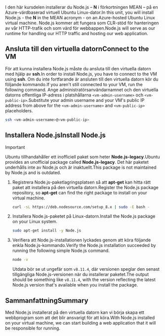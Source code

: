 <span data-ttu-id="a816c-101">I den här kursdelen installerar du Node.js – **N** i förkortningen MEAN – på en Azure-värdbaserad virtuell Ubuntu Linux-dator.</span><span class="sxs-lookup"><span data-stu-id="a816c-101">In this unit, you will install Node.js - the **N** in the MEAN acronym - on an Azure-hosted Ubuntu Linux virtual machine.</span></span> <span data-ttu-id="a816c-102">Node.js kommer att fungera som CLR-stöd för hanteringen av vår HTTP-trafik och som värd för webbappen.</span><span class="sxs-lookup"><span data-stu-id="a816c-102">Node.js will serve as our runtime for handling our HTTP traffic and hosting our web application.</span></span>

## <a name="connect-to-the-vm"></a><span data-ttu-id="a816c-103">Ansluta till den virtuella datorn</span><span class="sxs-lookup"><span data-stu-id="a816c-103">Connect to the VM</span></span>

<span data-ttu-id="a816c-104">För att kunna installera Node.js måste du ansluta till den virtuella datorn med hjälp av **ssh**.</span><span class="sxs-lookup"><span data-stu-id="a816c-104">In order to install Node.js, you have to connect to the VM using **ssh**.</span></span> <span data-ttu-id="a816c-105">Om du inte fortfarande är ansluten till den virtuella datorn kör du följande kommando.</span><span class="sxs-lookup"><span data-stu-id="a816c-105">If you aren't still connected to your VM, run the following command.</span></span> <span data-ttu-id="a816c-106">Ange administratörsanvändarnamnet och den virtuella datorns offentliga IP-adress i platshållarna `<vm-admin-username>` och `<vm-public-ip>`.</span><span class="sxs-lookup"><span data-stu-id="a816c-106">Substitute your admin username and your VM's public IP address from above for the `<vm-admin-username>` and `<vm-public-ip>` placeholders.</span></span>

```bash
ssh <vm-admin-username>@<vm-public-ip>
```

## <a name="install-nodejs"></a><span data-ttu-id="a816c-107">Installera Node.js</span><span class="sxs-lookup"><span data-stu-id="a816c-107">Install Node.js</span></span>

> [!Important]
> <span data-ttu-id="a816c-108">Ubuntu tillhandahåller ett inofficiell paket som heter **Node.js-legacy**.</span><span class="sxs-lookup"><span data-stu-id="a816c-108">Ubuntu provides an unofficial package called **Node.js-legacy**.</span></span> <span data-ttu-id="a816c-109">Det här paketet underhålls inte av Node.js och är inaktuellt.</span><span class="sxs-lookup"><span data-stu-id="a816c-109">This package is not maintained by Node.js and is outdated.</span></span>

1. <span data-ttu-id="a816c-110">Registrera Node.js-paketlagringsplatsen så att **apt-get** kan hitta rätt paket att installera på den virtuella datorn.</span><span class="sxs-lookup"><span data-stu-id="a816c-110">Register the Node.js package repository, so **apt-get** can find the right package to install on your virtual machine.</span></span>

    ```bash
    curl -sL https://deb.nodesource.com/setup_8.x | sudo -E bash -
    ```

1. <span data-ttu-id="a816c-111">Installera Node.js-paketet på Linux-datorn.</span><span class="sxs-lookup"><span data-stu-id="a816c-111">Install the Node.js package on your Linux system.</span></span>

    ```bash
    sudo apt-get install -y Node.js
    ```

1. <span data-ttu-id="a816c-112">Verifiera att Node.js-installationen lyckades genom att köra följande enkla Node.js-kommando.</span><span class="sxs-lookup"><span data-stu-id="a816c-112">Verify the Node.js installation succeeded by running the following simple Node.js command.</span></span>

    ```bash
    node -v
    ```

    <span data-ttu-id="a816c-113">Utdata bör se ut ungefär som `v8.11.4`, där versionen speglar den senast tillgängliga Node.js-versionen när du installerar paketet.</span><span class="sxs-lookup"><span data-stu-id="a816c-113">The output should be something like `v8.11.4`, with the version reflecting the latest Node.js version that's available when you install the package.</span></span>

## <a name="summary"></a><span data-ttu-id="a816c-114">Sammanfattning</span><span class="sxs-lookup"><span data-stu-id="a816c-114">Summary</span></span>

<span data-ttu-id="a816c-115">Med Node.js installerat på den virtuella datorn kan vi börja skapa ett webbprogram som att det blir ansvarigt för att köra.</span><span class="sxs-lookup"><span data-stu-id="a816c-115">With Node.js installed on your virtual machine, we can start building a web application that it will be responsible for running.</span></span>